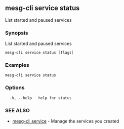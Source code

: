 ## mesg-cli service status

List started and paused services

### Synopsis

List started and paused services

```
mesg-cli service status [flags]
```

### Examples

```
mesg-cli service status
```

### Options

```
  -h, --help   help for status
```

### SEE ALSO

* [mesg-cli service](mesg-cli_service.md)	 - Manage the services you created

